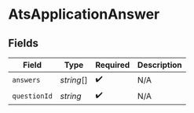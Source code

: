 # AtsApplicationAnswer


## Fields

| Field              | Type               | Required           | Description        |
| ------------------ | ------------------ | ------------------ | ------------------ |
| `answers`          | *string*[]         | :heavy_check_mark: | N/A                |
| `questionId`       | *string*           | :heavy_check_mark: | N/A                |